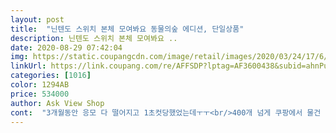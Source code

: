 ```yaml
---
layout: post 
title:  "닌텐도 스위치 본체 모여봐요 동물의숲 에디션, 단일상품" 
description: 닌텐도 스위치 본체 모여봐요 ..
date: 2020-08-29 07:42:04 
img: https://static.coupangcdn.com/image/retail/images/2020/03/24/17/6/13da39a9-d8be-472a-a986-2e76f89f362a.jpg 
linkUrl: https://link.coupang.com/re/AFFSDP?lptag=AF3600438&subid=ahnPublicAsk&pageKey=1384804427&itemId=2419615336&vendorItemId=71407613946&traceid=V0-113-db778f30e4e29e6f 
categories: [1016] 
color: 1294AB 
price: 534000 
author: Ask View Shop 
cont:  "3개월동안 응모 다 떨어지고 1초컷당했었는데ㅜㅜ<br/>400개 넘게 쿠팡에서 물건 구매했는데 상품평쓰는건 처음입니다 ㅎㅎㅎㅎㅎ<br/>동물의 숲 칩은 있는데 닌텐도 스위치가 없어서 구매하게 되었는데<br/>드디어 겟 해서 너무좋네요ㅜㅜ 잘갖고놀겠습니당ㅋ<br/>새벽에 배송받고 박수쳤습니다 역시쿠팡<br/>알림뜨자마자 클릭해서 결제까지 10초걸린ㅋㅋㅋ<br/>여러분 이리저리 응모하고 입고될지안될지모르는 오프라인 뛰는것보다 쿠팡에서 재입고 노리는게 훨씬나아요<br/>오픈하니 너무나 영롱하다... <br/> 후... <br/>.<br/> 너무좋아... <br/><br/>와서 좋았습니다  포장 꼼꼼하게 해주셔셔 감사합니다 !<br/>잠시 휴대폰 보고있을때 재입고알람이 떠서 바로 구매 했어요 이거슨 운명?!<br/>정가에 구매 할 수 있어서 좋았고, 키 쏠림 현상없는 좋은 재품이<br/>즐겁게 플레이 하고 있습니다<br/>쿠팡 앞으로도 애용할께요!!! 걋큐퍙<br/>" 
---
```

